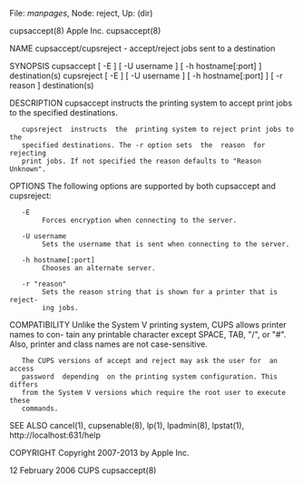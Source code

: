 File: *manpages*,  Node: reject,  Up: (dir)

cupsaccept(8)                     Apple Inc.                     cupsaccept(8)



NAME
       cupsaccept/cupsreject - accept/reject jobs sent to a destination

SYNOPSIS
       cupsaccept [ -E ] [ -U username ] [ -h hostname[:port] ] destination(s)
       cupsreject  [ -E ] [ -U username ] [ -h hostname[:port] ] [ -r reason ]
       destination(s)

DESCRIPTION
       cupsaccept instructs the printing system to accept print  jobs  to  the
       specified destinations.

       cupsreject  instructs  the  printing system to reject print jobs to the
       specified destinations. The -r option sets  the  reason  for  rejecting
       print jobs. If not specified the reason defaults to "Reason Unknown".

OPTIONS
       The following options are supported by both cupsaccept and cupsreject:

       -E
            Forces encryption when connecting to the server.

       -U username
            Sets the username that is sent when connecting to the server.

       -h hostname[:port]
            Chooses an alternate server.

       -r "reason"
            Sets the reason string that is shown for a printer that is reject-
            ing jobs.

COMPATIBILITY
       Unlike the System V printing system, CUPS allows printer names to  con-
       tain  any  printable  character  except SPACE, TAB, "/", or "#".  Also,
       printer and class names are not case-sensitive.

       The CUPS versions of accept and reject may ask the user for  an  access
       password  depending  on the printing system configuration. This differs
       from the System V versions which require the root user to execute these
       commands.

SEE ALSO
       cancel(1), cupsenable(8), lp(1), lpadmin(8), lpstat(1),
       http://localhost:631/help

COPYRIGHT
       Copyright 2007-2013 by Apple Inc.



12 February 2006                     CUPS                        cupsaccept(8)
